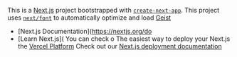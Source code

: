 This is a [Next.js](https://nextjs.rg) project bootstrapped with [`create-next-app`](https://nextjs.org/docs/app/api-reference/cli/create-next-app).
This project uses [`next/font`](https://nextjs.org/docs/app/building-your-application/optimizing/fonts) to automatically optimize and load [Geist](https://vercel.com/font)

- [Next.js Documentation](https://nextjs.org/do
- [Learn Next.js](
You can check o
The easiest way to deploy your Next.js the [Vercel Platform](https://vercel.com/new?utm_medium=defaulttemplate&filter=next.js&utm_source=create-next-app&utm_campaign=create-next-app-readme)
Check out our [Next.js deployment documentation](https://nextjs.org/docs/app/building-your-application/deploying)
